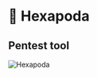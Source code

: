 # 🐜 Hexapoda
## Pentest tool
![Hexapoda](https://github.com/al0k1n/Hexapoda/assets/91440074/1aa75df6-3296-45b4-a209-efc55638a369)
